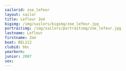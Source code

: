 ```yaml
---
sailorid: zoe_lefeur
layout: sailor
title: Lefleur Zoé
bigimg: /img/sailors/bigimg/zoe_lefeur.jpg
portraitimg: /img/sailors/portraitimg/zoe_lefeur.jpg
lastname: Lefleur
firstname: Zoé
boat: BEL112
clubid: bbc
yearborn: 
junior: 2007
sex: 
---
```

